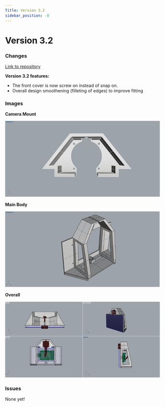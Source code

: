 ```yaml
---
Title: Version 3.2
sidebar_position: -8
---
```


# Version 3.2

### Changes

[Link to repository](https://github.com/screensavers-club/argos-childnode-case/tree/main/3.0)

**Version 3.2 features:**

- The front cover is now screw on instead of snap on.
- Overall design smoothening (filleting of edges) to improve fitting

### Images

**Camera Mount**

![camera-mount-0](../../../static/img/v2-0/3-back.png)

**Main Body**

![body-1](../../../static/img/v2-0/4-backtop.png)

**Overall**

![overall-views](../../../static/img/v2-0/0-overall.png)

### Issues

None yet!
